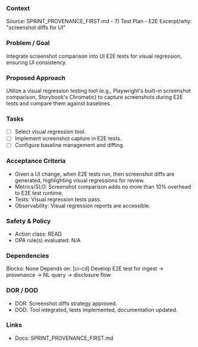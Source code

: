 ### Context

Source: SPRINT_PROVENANCE_FIRST.md - 7) Test Plan - E2E
Excerpt/why: "screenshot diffs for UI"

### Problem / Goal

Integrate screenshot comparison into UI E2E tests for visual regression, ensuring UI consistency.

### Proposed Approach

Utilize a visual regression testing tool (e.g., Playwright's built-in screenshot comparison, Storybook's Chromatic) to capture screenshots during E2E tests and compare them against baselines.

### Tasks

- [ ] Select visual regression tool.
- [ ] Implement screenshot capture in E2E tests.
- [ ] Configure baseline management and diffing.

### Acceptance Criteria

- Given a UI change, when E2E tests run, then screenshot diffs are generated, highlighting visual regressions for review.
- Metrics/SLO: Screenshot comparison adds no more than 10% overhead to E2E test runtime.
- Tests: Visual regression tests pass.
- Observability: Visual regression reports are accessible.

### Safety & Policy

- Action class: READ
- OPA rule(s) evaluated: N/A

### Dependencies

Blocks: None
Depends on: [ci-cd] Develop E2E test for ingest → provenance → NL query → disclosure flow

### DOR / DOD

- DOR: Screenshot diffs strategy approved.
- DOD: Tool integrated, tests implemented, documentation updated.

### Links

- Docs: SPRINT_PROVENANCE_FIRST.md
